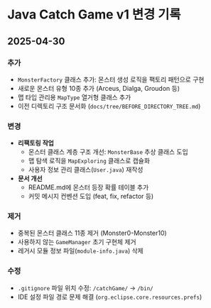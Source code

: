 # Java Catch Game v1 변경 기록

## 2025-04-30

### 추가

- `MonsterFactory` 클래스 추가: 몬스터 생성 로직을 팩토리 패턴으로 구현
- 새로운 몬스터 유형 10종 추가 (Arceus, Dialga, Groudon 등)
- 맵 타입 관리용 `MapType` 열거형 클래스 추가
- 이전 디렉토리 구조 문서화 (`docs/tree/BEFORE_DIRECTORY_TREE.md`)

### 변경

- **리팩토링 작업**
  - 몬스터 클래스 계층 구조 개선: `MonsterBase` 추상 클래스 도입
  - 맵 탐색 로직을 `MapExploring` 클래스로 캡슐화
  - 사용자 정보 관리 클래스(`User.java`) 재작성
- **문서 개선**
  - README.md에 몬스터 등장 확률 테이블 추가
  - 커밋 메시지 컨벤션 도입 (feat, fix, refactor 등)

### 제거

- 중복된 몬스터 클래스 11종 제거 (Monster0-Monster10)
- 사용하지 않는 `GameManager` 초기 구현체 제거
- 레거시 모듈 정보 파일(`module-info.java`) 삭제

### 수정

- `.gitignore` 파일 위치 수정: `/catchGame/` → `/bin/`
- IDE 설정 파일 경로 문제 해결 (`org.eclipse.core.resources.prefs`)
